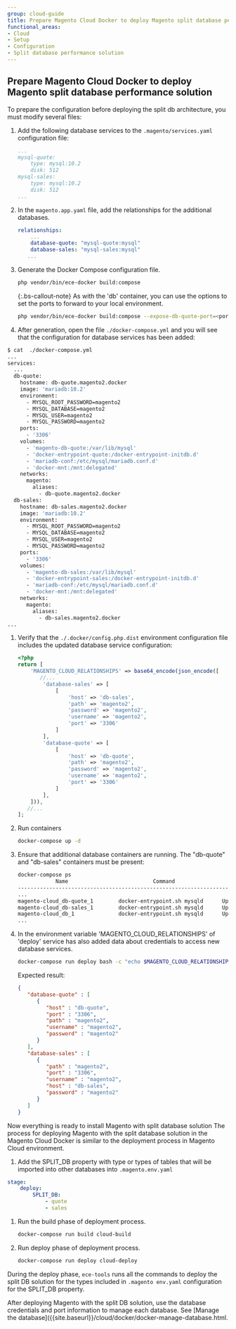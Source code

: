 ```yaml
---
group: cloud-guide
title: Prepare Magento Cloud Docker to deploy Magento split database performance solution
functional_areas:
- Cloud
- Setup
- Configuration
- Split database performance solution
---
```


## Prepare Magento Cloud Docker to deploy Magento split database performance solution

To prepare the configuration before deploying the split db architecture, you must modify several files:

1. Add the following database services to the `.magento/services.yaml` configuration file:

   ```yaml
   ...
   mysql-quote:
       type: mysql:10.2
       disk: 512
   mysql-sales:
       type: mysql:10.2
       disk: 512
   ...
   ```

1. In the `magento.app.yaml` file, add the relationships for the additional databases.

   ```yaml
   relationships:
       ...
       database-quote: "mysql-quote:mysql"
       database-sales: "mysql-sales:mysql"
      ...
   ```

1. Generate the Docker Compose configuration file.

   ```bash
   php vendor/bin/ece-docker build:compose
   ```

   {:.bs-callout-note}
   As with the 'db' container, you can use the options to set the ports to forward to your local environment.

   ```bash
   php vendor/bin/ece-docker build:compose --expose-db-quote-port=<port for quote db service> --expose-db-sales-port=<port for sales db service>
   ```

1. Аfter generation, open the file `./docker-compose.yml` and you will see that the configuration for database services has been added:

  ```bash
  $ cat  ./docker-compose.yml
  ...
  services:
    ...
    db-quote:
      hostname: db-quote.magento2.docker
      image: 'mariadb:10.2'
      environment:
        - MYSQL_ROOT_PASSWORD=magento2
        - MYSQL_DATABASE=magento2
        - MYSQL_USER=magento2
        - MYSQL_PASSWORD=magento2
      ports:
        - '3306'
      volumes:
        - 'magento-db-quote:/var/lib/mysql'
        - 'docker-entrypoint-quote:/docker-entrypoint-initdb.d'
        - 'mariadb-conf:/etc/mysql/mariadb.conf.d'
        - 'docker-mnt:/mnt:delegated'
      networks:
        magento:
          aliases:
            - db-quote.magento2.docker
    db-sales:
      hostname: db-sales.magento2.docker
      image: 'mariadb:10.2'
      environment:
        - MYSQL_ROOT_PASSWORD=magento2
        - MYSQL_DATABASE=magento2
        - MYSQL_USER=magento2
        - MYSQL_PASSWORD=magento2
      ports:
        - '3306'
      volumes:
        - 'magento-db-sales:/var/lib/mysql'
        - 'docker-entrypoint-sales:/docker-entrypoint-initdb.d'
        - 'mariadb-conf:/etc/mysql/mariadb.conf.d'
        - 'docker-mnt:/mnt:delegated'
      networks:
        magento:
          aliases:
            - db-sales.magento2.docker
  ...
  ```

1. Verify that the `./.docker/config.php.dist`  environment configuration file includes the updated database service configuration:

   ```php
   <?php
   return [
       'MAGENTO_CLOUD_RELATIONSHIPS' => base64_encode(json_encode([
          //...
           'database-sales' => [
               [
                   'host' => 'db-sales',
                   'path' => 'magento2',
                   'password' => 'magento2',
                   'username' => 'magento2',
                   'port' => '3306'
               ]
           ],
           'database-quote' => [
               [
                   'host' => 'db-quote',
                   'path' => 'magento2',
                   'password' => 'magento2',
                   'username' => 'magento2',
                   'port' => '3306'
               ]
           ],
       ])),
      //...
   ];
   ```

1. Run containers

   ```bash
   docker-compose up -d
   ```

1. Ensure that additional database containers are running. The "db-quote" and "db-sales" containers must be present:

   ```bash
   docker-compose ps
               Name                           Command                  State                Ports
   -------------------------------------------------------------------------------------------------------
   ...
   magento-cloud_db-quote_1        docker-entrypoint.sh mysqld      Up             0.0.0.0:32873->3306/tcp
   magento-cloud_db-sales_1        docker-entrypoint.sh mysqld      Up             0.0.0.0:32874->3306/tcp
   magento-cloud_db_1              docker-entrypoint.sh mysqld      Up             0.0.0.0:32872->3306/tcp
   ...
   ```

1. In the environment variable 'MAGENTO_CLOUD_RELATIONSHIPS' of 'deploy' service has also added data about credentials to access new database services.

   ```bash
   docker-compose run deploy bash -c "echo $MAGENTO_CLOUD_RELATIONSHIPS | base64 -d | json_pp"
   ```

   Expected result:

   ```json
   {
      "database-quote" : [
         {
            "host" : "db-quote",
            "port" : "3306",
            "path" : "magento2",
            "username" : "magento2",
            "password" : "magento2"
         }
      ],
      "database-sales" : [
         {
            "path" : "magento2",
            "port" : "3306",
            "username" : "magento2",
            "host" : "db-sales",
            "password" : "magento2"
         }
      ]
   }
    ```

Now everything is ready to install Magento with split database solution
The process for deploying Magento with the split database solution in the Magento Cloud Docker is similar to the deployment process in Magento Cloud environment.

1. Add the SPLIT_DB property with type or types of tables that will be imported into other databases into `.magento.env.yaml`

  ```yaml
  stage:
      deploy:
          SPLIT_DB:
              - quote
              - sales
  ```

1. Run the build phase of deployment process.

   ```bash
   docker-compose run build cloud-build
   ```

1. Run deploy phase of deployment process.

   ```bash
   docker-compose run deploy cloud-deploy
   ```

During the deploy phase, `ece-tools` runs all the commands to deploy the split DB solution for the types included in `.magento env.yaml` configuration for the SPLIT_DB property.

After deploying Magento with the split DB solution, use the database credentials and port information to manage each database. See [Manage the database]({{site.baseurl}}/cloud/docker/docker-manage-database.html.
